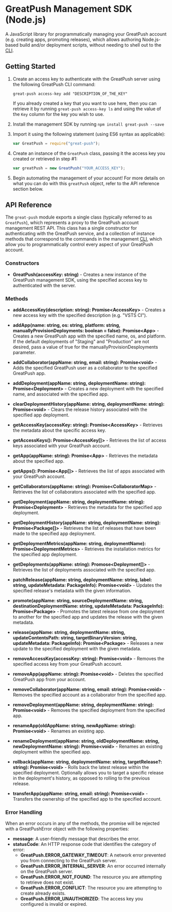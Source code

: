 # GreatPush Management SDK (Node.js)

A JavaScript library for programmatically managing your GreatPush account (e.g. creating apps, promoting releases), which allows authoring Node.js-based build and/or deployment scripts, without needing to shell out to the [CLI](https://github.com/Microsoft/great-push/blob/master/cli/README.md).


## Getting Started

1. Create an access key to authenticate with the GreatPush server using the following GreatPush CLI command:

    ```shell
    great-push access-key add "DESCRIPTION_OF_THE_KEY"
    ```
    
    If you already created a key that you want to use here, then you can retrieve it by running `great-push access-key ls` and using the value of the `Key` column for the key you wish to use.
    
2. Install the management SDK by running `npm install great-push --save`

3. Import it using the following statement (using ES6 syntax as applicable):

    ```javascript
    var GreatPush = require("great-push");    
    ```
    
4. Create an instance of the `GreatPush` class, passing it the access key you created or retrieved in step #1:

    ```javascript
    var greatPush = new GreatPush("YOUR_ACCESS_KEY");
    ```

5. Begin automating the management of your account! For more details on what you can do with this `greatPush` object, refer to the API reference section below.

## API Reference

The `great-push` module exports a single class (typically referred to as `GreatPush`), which represents a proxy to the GreatPush account management REST API. This class has a single constructor for authenticating with the GreatPush service, and a collection of instance methods that correspond to the commands in the management [CLI](https://github.com/Microsoft/great-push/blob/master/cli/README.md), which allow you to programmatically control every aspect of your GreatPush account.

### Constructors

- __GreatPush(accessKey: string)__ - Creates a new instance of the GreatPush management SDK, using the specified access key to authenticated with the server.

### Methods

- __addAccessKey(description: string): Promise&lt;AccessKey&gt;__ - Creates a new access key with the specified description (e.g. "VSTS CI").

- __addApp(name: string, os: string, platform: string, manuallyProvisionDeployments: boolean = false): Promise&lt;App&gt;__ - Creates a new GreatPush app with the specified name, os, and platform. If the default deployments of "Staging" and "Production" are not desired, pass a value of true for the manuallyProvisionDesployments parameter.

- __addCollaborator(appName: string, email: string): Promise&lt;void&gt;__ - Adds the specified GreatPush user as a collaborator to the specified GreatPush app.

- __addDeployment(appName: string, deploymentName: string): Promise&lt;Deployment&gt;__ - Creates a new deployment with the specified name, and associated with the specified app.

- __clearDeploymentHistory(appName: string, deploymentName: string): Promise&lt;void&gt;__ - Clears the release history associated with the specified app deployment.

- __getAccessKey(accessKey: string): Promise&lt;AccessKey&gt;__ - Retrieves the metadata about the specific access key.

- __getAccessKeys(): Promise&lt;AccessKey[]&gt;__ - Retrieves the list of access keys associated with your GreatPush account.

- __getApp(appName: string): Promise&lt;App&gt;__ - Retrieves the metadata about the specified app.

- __getApps(): Promise&lt;App[]&gt;__ - Retrieves the list of apps associated with your GreatPush account.

- __getCollaborators(appName: string): Promise&lt;CollaboratorMap&gt;__ - Retrieves the list of collaborators associated with the specified app.

- __getDeployment(appName: string, deploymentName: string): Promise&lt;Deployment&gt;__ - Retrieves the metadata for the specified app deployment.

- __getDeploymentHistory(appName: string, deploymentName: string): Promise&lt;Package[]&gt;__ - Retrieves the list of releases that have been made to the specified app deployment.

- __getDeploymentMetrics(appName: string, deploymentName): Promise&lt;DeploymentMetrics&gt;__ - Retrieves the installation metrics for the specified app deployment. 

- __getDeployments(appName: string): Promose&lt;Deployment[]&gt;__ - Retrieves the list of deployments associated with the specified app.

- __patchRelease(appName: string, deploymentName: string, label: string, updateMetadata: PackageInfo): Promise&lt;void&gt;__ - Updates the specified release's metadata with the given information.

- __promote(appName: string, sourceDeploymentName: string, destinationDeploymentName: string, updateMetadata: PackageInfo): Promise&lt;Package&gt;__ - Promotes the latest release from one deployment to another for the specified app and updates the release with the given metadata.

- __release(appName: string, deploymentName: string, updateContentsPath: string, targetBinaryVersion: string, updateMetadata: PackageInfo): Promise&lt;Package&gt;__ - Releases a new update to the specified deployment with the given metadata.

- __removeAccessKey(accessKey: string): Promise&lt;void&gt;__ - Removes the specified access key from your GreatPush account.

- __removeApp(appName: string): Promise&lt;void&gt;__ - Deletes the specified GreatPush app from your account.

- __removeCollaborator(appName: string, email: string): Promise&lt;void&gt;__ - Removes the specified account as a collaborator from the specified app.

- __removeDeployment(appName: string, deploymentName: string): Promise&lt;void&gt;__ - Removes the specified deployment from the specified app.

- __renameApp(oldAppName: string, newAppName: string): Promise&lt;void&gt;__ - Renames an existing app.

- __renameDeployment(appName: string, oldDeploymentName: string, newDeploymentName: string): Promise&lt;void&gt;__ - Renames an existing deployment within the specified app.

- __rollback(appName: string, deploymentName: string, targetRelease?: string): Promise&lt;void&gt;__ - Rolls back the latest release within the specified deployment. Optionally allows you to target a specific release in the deployment's history, as opposed to rolling to the previous release.

- __transferApp(appName: string, email: string): Promise&lt;void&gt;__ - Transfers the ownership of the specified app to the specified account.

### Error Handling

When an error occurs in any of the methods, the promise will be rejected with a GreatPushError object with the following properties:

- __message__: A user-friendly message that describes the error.
- __statusCode__: An HTTP response code that identifies the category of error:
    - __GreatPush.ERROR_GATEWAY_TIMEOUT__: A network error prevented you from connecting to the GreatPush server.
    - __GreatPush.ERROR_INTERNAL_SERVER__: An error occurred internally on the GreatPush server.
    - __GreatPush.ERROR_NOT_FOUND__: The resource you are attempting to retrieve does not exist.
    - __GreatPush.ERROR_CONFLICT__: The resource you are attempting to create already exists.
    - __GreatPush.ERROR_UNAUTHORIZED__: The access key you configured is invalid or expired.
